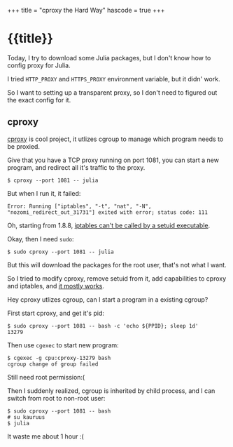 +++
title = "cproxy the Hard Way"
hascode = true
+++

# {{title}}

Today, I try to download some Julia packages, but I don't know how to config proxy for Julia.

I tried `HTTP_PROXY` and `HTTPS_PROXY` environment variable, but it didn' work.

So I want to setting up a transparent proxy, so I don't need to figured out the exact config for it.


## cproxy

[cproxy](https://github.com/NOBLES5E/cproxy) is cool project, it utlizes cgroup to manage which program needs to be proxied.

Give that you have a TCP proxy running on port 1081, you can start a new program, and redirect all it's traffic to the proxy.

```
$ cproxy --port 1081 -- julia
```

But when I run it, it failed:

```
Error: Running ["iptables", "-t", "nat", "-N", "nozomi_redirect_out_31731"] exited with error; status code: 111
```

Oh, starting from 1.8.8, [iptables can't be called by a setuid executable](https://git.netfilter.org/iptables/commit/?id=ef7781eb1437a2d6fd37eb3567c599e3ea682b96).

Okay, then I need `sudo`:

```
$ sudo cproxy --port 1081 -- julia
```

But this will download the packages for the root user, that's not what I want.

So I tried to modify cproxy, remove setuid from it, add capabilities to cproxy and iptables, and [it mostly works](https://github.com/NOBLES5E/cproxy/issues/80#issuecomment-1368251799).

Hey cproxy utlizes cgroup, can I start a program in a existing cgroup?

First start cproxy, and get it's pid:

```
$ sudo cproxy --port 1081 -- bash -c 'echo ${PPID}; sleep 1d'
13279
```

Then use `cgexec` to start new program:

```
$ cgexec -g cpu:cproxy-13279 bash
cgroup change of group failed
```

Still need root permission:(

Then I suddenly realized, cgroup is inherited by child process, and I can switch from root to non-root user:

```
$ sudo cproxy --port 1081 -- bash
# su kauruus
$ julia
```

It waste me about 1 hour :(


